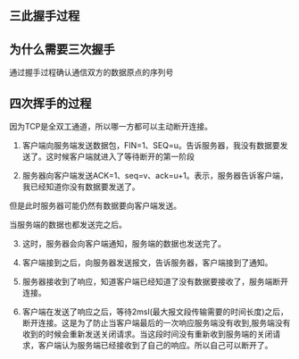 
## 三此握手过程


## 为什么需要三次握手

通过握手过程确认通信双方的数据原点的序列号

## 四次挥手的过程

因为TCP是全双工通道，所以哪一方都可以主动断开连接。

1. 客户端向服务端发送数据包，FIN=1、SEQ=u。告诉服务器，我没有数据要发送了。这时候客户端就进入了等待断开的第一阶段

2. 服务器向客户端发送ACK=1、seq=v、ack=u+1。表示，服务器告诉客户端，我已经知道你没有数据要发送了。

但是此时服务器可能仍然有数据要向客户端发送。

当服务端的数据也都发送完之后。

3. 这时，服务器会向客户端通知，服务端的数据也发送完了。

4. 客户端接到之后，向服务器发送报文，告诉服务器，客户端接到了通知。

5. 服务器接收到了响应，知道客户端已经知道了没有数据要接收了，服务端断开连接。

6. 客户端在发送了响应之后，等待2msl(最大报文段传输需要的时间长度)之后，断开连接。这是为了防止当客户端最后的一次响应服务端没有收到,服务端没有收到的时候会重新发送关闭请求。当这段时间没有重新收到服务端的关闭请求，客户端认为服务端已经接收到了自己的响应。所以自己可以断开了。
